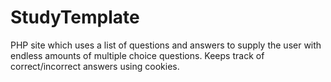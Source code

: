 StudyTemplate
=============
PHP site which uses a list of questions and answers to supply the user with endless amounts of multiple choice questions. Keeps track of correct/incorrect answers using cookies.
